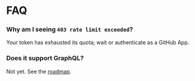 # FAQ

### Why am I seeing `403 rate limit exceeded`?
Your token has exhausted its quota; wait or authenticate as a GitHub App.

### Does it support GraphQL?
Not yet. See the [roadmap](./roadmap.md).
